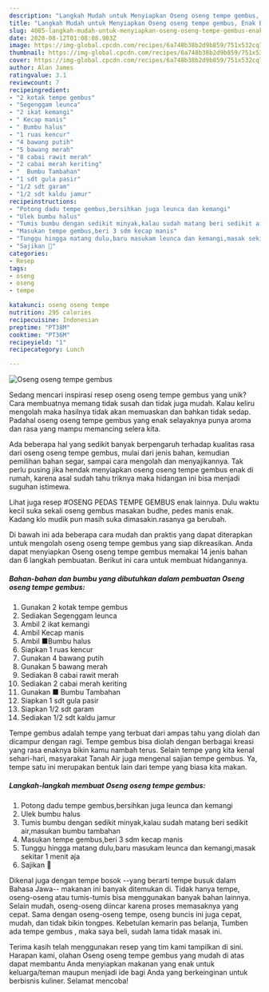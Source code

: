 ```yaml
---
description: "Langkah Mudah untuk Menyiapkan Oseng oseng tempe gembus, Enak Banget"
title: "Langkah Mudah untuk Menyiapkan Oseng oseng tempe gembus, Enak Banget"
slug: 4085-langkah-mudah-untuk-menyiapkan-oseng-oseng-tempe-gembus-enak-banget
date: 2020-08-12T01:08:08.903Z
image: https://img-global.cpcdn.com/recipes/6a748b38b2d9b859/751x532cq70/oseng-oseng-tempe-gembus-foto-resep-utama.jpg
thumbnail: https://img-global.cpcdn.com/recipes/6a748b38b2d9b859/751x532cq70/oseng-oseng-tempe-gembus-foto-resep-utama.jpg
cover: https://img-global.cpcdn.com/recipes/6a748b38b2d9b859/751x532cq70/oseng-oseng-tempe-gembus-foto-resep-utama.jpg
author: Alan James
ratingvalue: 3.1
reviewcount: 7
recipeingredient:
- "2 kotak tempe gembus"
- "Segenggam leunca"
- "2 ikat kemangi"
- " Kecap manis"
- " Bumbu halus"
- "1 ruas kencur"
- "4 bawang putih"
- "5 bawang merah"
- "8 cabai rawit merah"
- "2 cabai merah keriting"
- "  Bumbu Tambahan"
- "1 sdt gula pasir"
- "1/2 sdt garam"
- "1/2 sdt kaldu jamur"
recipeinstructions:
- "Potong dadu tempe gembus,bersihkan juga leunca dan kemangi"
- "Ulek bumbu halus"
- "Tumis bumbu dengan sedikit minyak,kalau sudah matang beri sedikit air,masukan bumbu tambahan"
- "Masukan tempe gembus,beri 3 sdm kecap manis"
- "Tunggu hingga matang dulu,baru masukam leunca dan kemangi,masak sekitar 1 menit aja"
- "Sajikan 💖"
categories:
- Resep
tags:
- oseng
- oseng
- tempe

katakunci: oseng oseng tempe 
nutrition: 295 calories
recipecuisine: Indonesian
preptime: "PT38M"
cooktime: "PT36M"
recipeyield: "1"
recipecategory: Lunch

---
```



![Oseng oseng tempe gembus](https://img-global.cpcdn.com/recipes/6a748b38b2d9b859/751x532cq70/oseng-oseng-tempe-gembus-foto-resep-utama.jpg)

Sedang mencari inspirasi resep oseng oseng tempe gembus yang unik? Cara membuatnya memang tidak susah dan tidak juga mudah. Kalau keliru mengolah maka hasilnya tidak akan memuaskan dan bahkan tidak sedap. Padahal oseng oseng tempe gembus yang enak selayaknya punya aroma dan rasa yang mampu memancing selera kita.

Ada beberapa hal yang sedikit banyak berpengaruh terhadap kualitas rasa dari oseng oseng tempe gembus, mulai dari jenis bahan, kemudian pemilihan bahan segar, sampai cara mengolah dan menyajikannya. Tak perlu pusing jika hendak menyiapkan oseng oseng tempe gembus enak di rumah, karena asal sudah tahu triknya maka hidangan ini bisa menjadi suguhan istimewa.

Lihat juga resep #OSENG PEDAS TEMPE GEMBUS enak lainnya. Dulu waktu kecil suka sekali oseng gembus masakan budhe, pedes manis enak. Kadang klo mudik pun masih suka dimasakin.rasanya ga berubah.


Di bawah ini ada beberapa cara mudah dan praktis yang dapat diterapkan untuk mengolah oseng oseng tempe gembus yang siap dikreasikan. Anda dapat menyiapkan Oseng oseng tempe gembus memakai 14 jenis bahan dan 6 langkah pembuatan. Berikut ini cara untuk membuat hidangannya.

<!--inarticleads1-->

##### Bahan-bahan dan bumbu yang dibutuhkan dalam pembuatan Oseng oseng tempe gembus:

1. Gunakan 2 kotak tempe gembus
1. Sediakan Segenggam leunca
1. Ambil 2 ikat kemangi
1. Ambil  Kecap manis
1. Ambil  ■Bumbu halus
1. Siapkan 1 ruas kencur
1. Gunakan 4 bawang putih
1. Gunakan 5 bawang merah
1. Sediakan 8 cabai rawit merah
1. Sediakan 2 cabai merah keriting
1. Gunakan  ■ Bumbu Tambahan
1. Siapkan 1 sdt gula pasir
1. Siapkan 1/2 sdt garam
1. Sediakan 1/2 sdt kaldu jamur


Tempe gembus adalah tempe yang terbuat dari ampas tahu yang diolah dan dicampur dengan ragi. Tempe gembus bisa diolah dengan berbagai kreasi yang rasa enaknya bikin kamu nambah terus. Selain tempe yang kita kenal sehari-hari, masyarakat Tanah Air juga mengenal sajian tempe gembus. Ya, tempe satu ini merupakan bentuk lain dari tempe yang biasa kita makan. 

<!--inarticleads2-->

##### Langkah-langkah membuat Oseng oseng tempe gembus:

1. Potong dadu tempe gembus,bersihkan juga leunca dan kemangi
1. Ulek bumbu halus
1. Tumis bumbu dengan sedikit minyak,kalau sudah matang beri sedikit air,masukan bumbu tambahan
1. Masukan tempe gembus,beri 3 sdm kecap manis
1. Tunggu hingga matang dulu,baru masukam leunca dan kemangi,masak sekitar 1 menit aja
1. Sajikan 💖


Dikenal juga dengan tempe bosok --yang berarti tempe busuk dalam Bahasa Jawa-- makanan ini banyak ditemukan di. Tidak hanya tempe, oseng-oseng atau tumis-tumis bisa menggunakan banyak bahan lainnya. Selain mudah, oseng-oseng diincar karena proses memasaknya yang cepat. Sama dengan oseng-oseng tempe, oseng buncis ini juga cepat, mudah, dan tidak bikin tongpes. Kebetulan kemarin pas belanja, Tumben ada tempe gembus , maka saya beli, sudah lama tidak masak ini. 

Terima kasih telah menggunakan resep yang tim kami tampilkan di sini. Harapan kami, olahan Oseng oseng tempe gembus yang mudah di atas dapat membantu Anda menyiapkan makanan yang enak untuk keluarga/teman maupun menjadi ide bagi Anda yang berkeinginan untuk berbisnis kuliner. Selamat mencoba!
